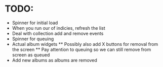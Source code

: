# TODO:

* Spinner for initial load
* When you run our of indicies, refresh the list
* Deal with collection add and remove events
* Spinner for queuing
* Actual album widgets
** Possibly also add X buttons for removal from the screen
** Pay attention to queuing so we can still remove from screen as queued
* Add new albums as albums are removed
